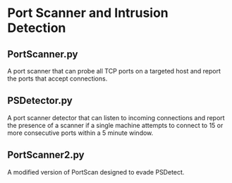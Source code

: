 # Port Scanner and Intrusion Detection

## PortScanner.py
A port scanner that can probe all TCP ports on a targeted host and report the ports that accept connections.

## PSDetector.py
A port scanner detector that can listen to incoming connections and report the presence of a scanner if a single machine attempts to connect to 15 or more consecutive ports within a 5 minute window.

## PortScanner2.py
A modified version of PortScan designed to evade PSDetect. 